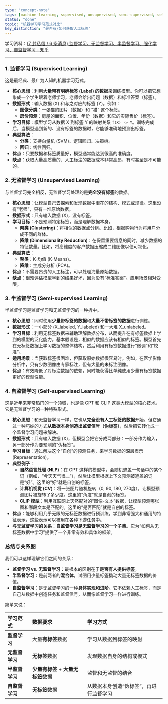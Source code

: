 ```yaml
---
type: "concept-note"
tags: [machine-learning, supervised, unsupervised, semi-supervised, self-supervised]
status: "done"
topic: "机器学习学习范式对比"
key_distinction: "是否有/如何获取人工标签"
---
```

学习资料：[(7 封私信 / 6 条消息) 监督学习、无监督学习、半监督学习、强化学习、自监督学习 - 知乎](https://zhuanlan.zhihu.com/p/667916299)

------
### 1. 监督学习 (Supervised Learning)

这是最经典、最广为人知的机器学习范式。

*   **核心思想**：利用**大量带有明确标签 (Label) 的数据**来训练模型。你可以把它想象成一个学生跟着老师学习，老师会给出问题（数据）和标准答案（标签）。
*   **数据形式**：输入数据 (X) 和与之对应的标签 (Y)。例如：
    *   **图像分类**：一张猫的图片（数据）和 “猫” 这个标签。
    *   **房价预测**：房屋的面积、位置、年份（数据）和它的实际售价（标签）。
*   **学习目标**：模型学习从数据 X 到标签 Y 的映射关系 `f(X) -> Y`。训练完成后，当模型遇到新的、没有标签的数据时，它能够准确地预测出标签。
*   **典型算法**：
    *   **分类**：支持向量机 (SVM)、逻辑回归、决策树。
    *   **回归**：线性回归。
*   **优点**：只要数据和标签质量好，模型通常能达到很高的准确度。
*   **缺点**：获取大量高质量的、人工标注的数据成本非常高昂，有时甚至是不可能的。

### 2. 无监督学习 (Unsupervised Learning)

与监督学习完全相反，无监督学习处理的是**完全没有标签**的数据。

*   **核心思想**：让模型自己去探索和发现数据中潜在的结构、模式或规律。这里没有“老师”，只有一堆原始数据。
*   **数据形式**：只有输入数据 (X)，没有标签。
*   **学习目标**：不是预测特定标签，而是理解数据本身。
    *   **聚类 (Clustering)**：将相似的数据点分组。比如，根据购物行为将用户分成不同的群体。
    *   **降维 (Dimensionality Reduction)**：在保留重要信息的同时，减少数据的特征数量。比如，将高维度的客户数据压缩成二维图像以便可视化。
*   **典型算法**：
    *   **聚类**：K-均值 (K-Means)。
    *   **降维**：主成分分析 (PCA)。
*   **优点**：不需要昂贵的人工标注，可以处理海量原始数据。
*   **缺点**：很难评估模型学到的结果好坏，因为没有“标准答案”。应用场景相对受限。

### 3. 半监督学习 (Semi-supervised Learning)

半监督学习是监督学习和无监督学习的一种折中。

*   **核心思想**：同时使用**少量带标签的数据**和**大量不带标签的数据**进行训练。
*   **数据形式**：一小部分 (X_labeled, Y_labeled) 和一大堆 X_unlabeled。
*   **学习目标**：利用无标签数据来辅助理解数据分布，从而提升在有标签数据上学到的模型的泛化能力。基本假设是，相似的数据应该有相似的标签。模型首先在无标签数据上学习数据的整体结构，然后利用有标签数据进行“微调”和“校准”。
*   **适用场景**：当获取标签很困难，但获取原始数据很容易时。例如，在医学影像分析中，只有少数图像由专家标注，但有大量的未标注图像。
*   **优点**：有效降低了对标注数据的依赖，同时能获得比单纯使用少量有标签数据更好的模型性能。

### 4. 自监督学习 (Self-supervised Learning)

这是近年来非常热门的一个领域，也是像 GPT 和 CLIP 这类大模型的核心技术。它是无监督学习的一种特殊形式。

*   **核心思想**：和无监督学习一样，它也从**完全没有人工标签的数据**开始。但它通过一种巧妙的方式**从数据本身创造出监督信号（伪标签）**，然后把它转化成一个监督学习问题来解决。
*   **数据形式**：只有输入数据 (X)，但模型会把它分成两部分：一部分作为输入，另一部分作为要预测的“伪标签”。
*   **学习目标**：通过解决这个“自创”的预测任务，来学习数据的深层表示 (Representation)。
*   **典型例子**：
    *   **自然语言处理 (NLP)**：在 GPT 这样的模型中，会随机遮盖一句话中的某个词（例如，“今天天气很__”），然后让模型根据上下文预测被遮盖的词是“好”。这里的“好”就是自创的标签。
    *   **计算机视觉 (CV)**：将一张图片随机旋转（0, 90, 180, 270度），让模型预测图片被旋转了多少度。这里的“角度”就是自创的标签。
    *   **CLIP 模型**：利用互联网上天然配对的“图像-文本”数据，让模型预测哪张图和哪段文本是匹配的。这里的“是否匹配”就是自创的标签。
*   **优点**：能够利用几乎无限的无标签数据进行预训练，学到非常强大和通用的特征表示，这些表示可以被用在各种下游任务中。
*   **与无监督学习的关系**：**自监督学习是无监督学习的一个子集**。它为“如何从无标签数据中学习”提供了一个非常有效和具体的框架。

### 总结与关系图

我们可以这样理解它们之间的关系：

*   **监督学习 vs. 无监督学习**：最根本的区别在于**是否有人提供标签**。
*   **半监督学习**：是前两者的**混合体**，试图用少量标签撬动大量无标签数据的价值。
*   **自监督学习**：是无监督学习的一种**具体实现和进阶**。它不依赖人工标签，而是自己从数据中创造任务和监督信号，从而像监督学习一样进行训练。

简单来说：

| 学习范式       | 数据要求                            | 学习方式                               |
| :------------- | :---------------------------------- | :------------------------------------- |
| **监督学习**   | 大量**有标签**数据                  | 学习从数据到标签的映射                 |
| **无监督学习** | **无标签**数据                      | 发现数据自身的结构或模式               |
| **半监督学习** | **少量有标签** + **大量无标签**数据 | 监督和无监督的结合                     |
| **自监督学习** | **无标签**数据                      | 从数据本身创造“伪标签”，再进行监督学习 |
